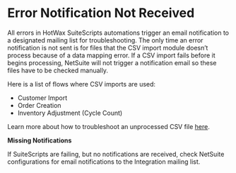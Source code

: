 # Error Notification Not Received

All errors in HotWax SuiteScripts automations trigger an email notification to a designated mailing list for troubleshooting. The only time an error notification is not sent is for files that the CSV import module doesn’t process because of a data mapping error. If a CSV import fails before it begins processing, NetSuite will not trigger a notification email so these files have to be checked manually.

Here is a list of flows where CSV imports are used:

- Customer Import
- Order Creation
- Inventory Adjustment (Cycle Count)

Learn more about how to troubleshoot an unprocessed CSV file [here](<link to troubleshooting guide>).

**Missing Notifications**

If SuiteScripts are failing, but no notifications are received, check NetSuite configurations for email notifications to the Integration mailing list.
